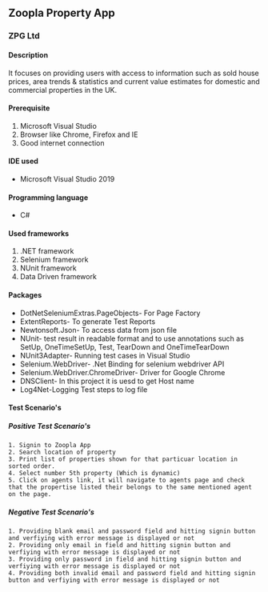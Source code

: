 ## Zoopla Property App
### ZPG Ltd
#### Description
It focuses on providing users with access to information such as sold house prices, area trends & statistics and current value estimates for domestic and commercial properties in the UK.

#### Prerequisite
1. Microsoft Visual Studio
2. Browser like Chrome, Firefox and IE
3. Good internet connection

#### IDE used
* Microsoft Visual Studio 2019

#### Programming language
* C#

#### Used frameworks
1. .NET framework
2. Selenium framework
3. NUnit framework
4. Data Driven framework

#### Packages
* DotNetSeleniumExtras.PageObjects- For Page Factory
* ExtentReports- To generate Test Reports 
* Newtonsoft.Json- To access data from json file
* NUnit- test result in readable format and to use annotations such as SetUp, OneTimeSetUp, Test, TearDown and OneTimeTearDown
* NUnit3Adapter- Running test cases in Visual Studio
* Selenium.WebDriver- .Net Binding for selenium webdriver API
* Selenium.WebDriver.ChromeDriver- Driver for Google Chrome
* DNSClient- In this project it is uesd to get Host name
* Log4Net-Logging Test steps to log file

#### Test Scenario's
  ##### Positive Test Scenario's
    1. Signin to Zoopla App
    2. Search location of property
    3. Print list of properties shown for that particuar location in sorted order.
    4. Select number 5th property (Which is dynamic)
    5. Click on agents link, it will navigate to agents page and check that the propertise listed their belongs to the same mentioned agent on the page.
    
  ##### Negative Test Scenario's
    1. Providing blank email and password field and hitting signin button and verfiying with error message is displayed or not
    2. Providing only email in field and hitting signin button and verfiying with error message is displayed or not
    3. Providing only password in field and hitting signin button and verfiying with error message is displayed or not
    4. Providing both invalid email and password field and hitting signin button and verfiying with error message is displayed or not

